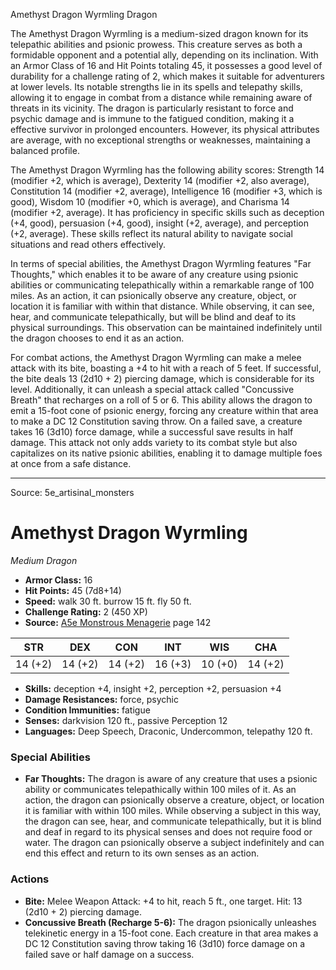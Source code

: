 <MonsterName/>Amethyst Dragon Wyrmling</MonsterName>
<CreatureType/>Dragon</CreatureType>

<summary>The Amethyst Dragon Wyrmling is a medium-sized dragon known for its telepathic abilities and psionic prowess. This creature serves as both a formidable opponent and a potential ally, depending on its inclination. With an Armor Class of 16 and Hit Points totaling 45, it possesses a good level of durability for a challenge rating of 2, which makes it suitable for adventurers at lower levels. Its notable strengths lie in its spells and telepathy skills, allowing it to engage in combat from a distance while remaining aware of threats in its vicinity. The dragon is particularly resistant to force and psychic damage and is immune to the fatigued condition, making it a effective survivor in prolonged encounters. However, its physical attributes are average, with no exceptional strengths or weaknesses, maintaining a balanced profile.</summary>

<detail>

The Amethyst Dragon Wyrmling has the following ability scores: Strength 14 (modifier +2, which is average), Dexterity 14 (modifier +2, also average), Constitution 14 (modifier +2, average), Intelligence 16 (modifier +3, which is good), Wisdom 10 (modifier +0, which is average), and Charisma 14 (modifier +2, average). It has proficiency in specific skills such as deception (+4, good), persuasion (+4, good), insight (+2, average), and perception (+2, average). These skills reflect its natural ability to navigate social situations and read others effectively.

In terms of special abilities, the Amethyst Dragon Wyrmling features "Far Thoughts," which enables it to be aware of any creature using psionic abilities or communicating telepathically within a remarkable range of 100 miles. As an action, it can psionically observe any creature, object, or location it is familiar with within that distance. While observing, it can see, hear, and communicate telepathically, but will be blind and deaf to its physical surroundings. This observation can be maintained indefinitely until the dragon chooses to end it as an action.

For combat actions, the Amethyst Dragon Wyrmling can make a melee attack with its bite, boasting a +4 to hit with a reach of 5 feet. If successful, the bite deals 13 (2d10 + 2) piercing damage, which is considerable for its level. Additionally, it can unleash a special attack called "Concussive Breath" that recharges on a roll of 5 or 6. This ability allows the dragon to emit a 15-foot cone of psionic energy, forcing any creature within that area to make a DC 12 Constitution saving throw. On a failed save, a creature takes 16 (3d10) force damage, while a successful save results in half damage. This attack not only adds variety to its combat style but also capitalizes on its native psionic abilities, enabling it to damage multiple foes at once from a safe distance.</detail>



---

Source: 5e_artisinal_monsters

# Amethyst Dragon Wyrmling

*Medium* *Dragon*

- **Armor Class:** 16
- **Hit Points:** 45 (7d8+14)
- **Speed:** walk 30 ft. burrow 15 ft. fly 50 ft.
- **Challenge Rating:** 2 (450 XP)
- **Source:** [A5e Monstrous Menagerie](https://enpublishingrpg.com/products/level-up-monstrous-menagerie-a5e) page 142

| STR | DEX | CON | INT | WIS | CHA |
| --- | --- | --- | --- | --- | --- |
| 14 (+2) | 14 (+2) | 14 (+2) | 16 (+3) | 10 (+0) | 14 (+2) |

- **Skills:** deception +4, insight +2, perception +2, persuasion +4
- **Damage Resistances:** force, psychic
- **Condition Immunities:** fatigue
- **Senses:** darkvision 120 ft., passive Perception 12
- **Languages:** Deep Speech, Draconic, Undercommon, telepathy 120 ft.

### Special Abilities

- **Far Thoughts:** The dragon is aware of any creature that uses a psionic ability or communicates telepathically within 100 miles of it. As an action, the dragon can psionically observe a creature, object, or location it is familiar with within 100 miles. While observing a subject in this way, the dragon can see, hear, and communicate telepathically, but it is blind and deaf in regard to its physical senses and does not require food or water. The dragon can psionically observe a subject indefinitely and can end this effect and return to its own senses as an action.

### Actions

- **Bite:** Melee Weapon Attack: +4 to hit, reach 5 ft., one target. Hit: 13 (2d10 + 2) piercing damage.
- **Concussive Breath (Recharge 5-6):** The dragon psionically unleashes telekinetic energy in a 15-foot cone. Each creature in that area makes a DC 12 Constitution saving throw  taking 16 (3d10) force damage on a failed save or half damage on a success.




